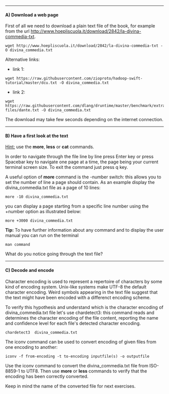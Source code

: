 
----------

#### A) Download a web page

First of all we need to download a plain text file of the book,
for example from the url http://www.hoepliscuola.it/download/2842/la-divina-commedia-txt.


```
wget http://www.hoepliscuola.it/download/2842/la-divina-commedia-txt -O divina_commedia.txt
```

Alternative links:

 - link 1:
```
wget https://raw.githubusercontent.com/zioproto/hadoop-swift-tutorial/master/dcu.txt -O divina_commedia.txt
```

 - link 2:
```
wget https://raw.githubusercontent.com/dlang/druntime/master/benchmark/extra-files/dante.txt -O divina_commedia.txt
```

The download may take few seconds depending on the internet connection.

-----------

#### B) Have a first look at the text

<u>Hint:</u> use the **more**, **less** or **cat** commands.

In order to navigate through the file line by line press Enter key or press 
Spacebar key to navigate one page at a time, the page being your current terminal screen size. 
To exit the command just press q key.

A useful option of **more** command is the -number switch: this allows you to set the number of line a page should contain. 
As an example display the divina_commedia.txt file as a page of 10 lines:

```
more -10 divina_commedia.txt
```

you can display a page starting from a specific line number using the +number option 
as illustrated below:

```
more +3000 divina_commedia.txt
```

**Tip:** To have further information about any command and to 
display the user manual    you can run on the terminal

```
man command
```




What do you notice going through the text file?

-----------

#### C) Decode and encode 



Character encoding is used to represent a repertoire of characters by some kind of encoding system.
Unix-like systems make UTF-8 the default character encoding. Weird symbols appearing in the text file suggest that 
the text might have been encoded with a differenct encoding scheme.

To verify this hypothesis and understand which is the character encoding of divina_commedia.txt file let's use 
chardetect3: this command reads and determines the character encoding of the file content, 
reporting the name and confidence level for each file's detected character encoding.  


```
chardetect3  divina_commedia.txt
```

The iconv command can be used to convert encoding of given files from one encoding to another: 


```
iconv -f from-encoding -t to-encoding inputfile(s) -o outputfile 
```

Use the iconv command to convert the divina_commedia.txt file from ISO-8859-1 to UTF8.
Then use **more** or **less** commands to verify that the encoding has been correctly converted.

Keep in mind the name of the converted file for next exercises.
